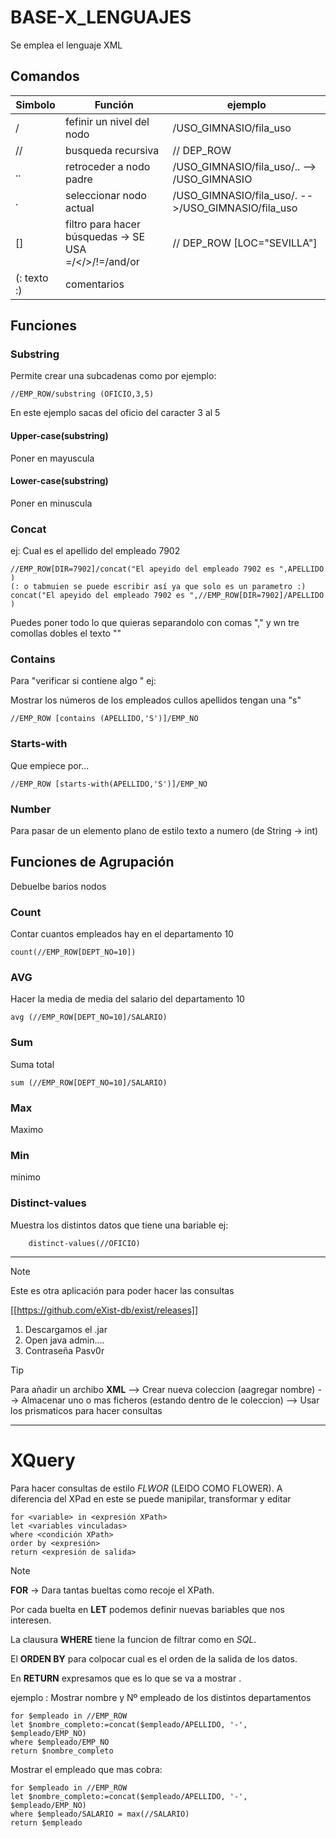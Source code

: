 # BASE-X_LENGUAJES
Se emplea el lenguaje XML 


## Comandos

|Simbolo|Función|ejemplo|
|-------|-------|----|
| / | fefinir un nivel del nodo|/USO_GIMNASIO/fila_uso|
|// | busqueda recursiva|// DEP_ROW|
| .. | retroceder a nodo padre|/USO_GIMNASIO/fila_uso/.. --> /USO_GIMNASIO|
| . | seleccionar nodo actual|/USO_GIMNASIO/fila_uso/. -->/USO_GIMNASIO/fila_uso|
| [] | filtro para hacer búsquedas -> SE USA =/</>/!=/and/or|// DEP_ROW [LOC="SEVILLA"]|
| (: texto :) | comentarios||

## Funciones

### Substring

Permite crear una subcadenas como por ejemplo:

    //EMP_ROW/substring (OFICIO,3,5)

En este ejemplo sacas del oficio del caracter 3 al 5

#### Upper-case(substring)

Poner en mayuscula

#### Lower-case(substring)

Poner en minuscula

### Concat

ej: Cual es el apellido del empleado 7902

    //EMP_ROW[DIR=7902]/concat("El apeyido del empleado 7902 es ",APELLIDO )
    (: o tabmuien se puede escribir así ya que solo es un parametro :)
    concat("El apeyido del empleado 7902 es ",//EMP_ROW[DIR=7902]/APELLIDO )

Puedes poner todo lo que quieras separandolo con comas "," y wn tre comollas dobles el texto ""

### Contains

Para "verificar si contiene algo " ej:

Mostrar los números de los empleados cullos apellidos tengan una "s"
   
    //EMP_ROW [contains (APELLIDO,'S')]/EMP_NO

### Starts-with

Que empiece por...

    //EMP_ROW [starts-with(APELLIDO,'S')]/EMP_NO
### Number
Para pasar de un elemento plano de estilo texto a numero (de String -> int)


## Funciones de Agrupación

Debuelbe barios nodos

### Count

Contar cuantos empleados hay en el departamento 10

    count(//EMP_ROW[DEPT_NO=10])

### AVG

Hacer la media de 
media del salario del departamento 10

    avg (//EMP_ROW[DEPT_NO=10]/SALARIO)

### Sum

Suma total

    sum (//EMP_ROW[DEPT_NO=10]/SALARIO)

### Max

Maximo

### Min

minimo

### Distinct-values
Muestra los distintos datos que tiene una bariable ej:


        distinct-values(//OFICIO)



----

> [!NOTE] 
>Este es otra aplicación para poder hacer las consultas

[[https://github.com/eXist-db/exist/releases]]
1. Descargamos el .jar
2. Open java admin....
3. Contraseña Pasv0r

>[!TIP]
> Para añadir un archibo **XML** --> Crear nueva coleccion (aagregar nombre) --> Almacenar uno o mas ficheros (estando dentro de le coleccion) --> Usar los prismaticos para hacer consultas   

---

# XQuery

Para hacer consultas de estilo *FLWOR* (LEIDO COMO FLOWER). A diferencia del XPad en este se puede manipilar, transformar y editar


    for <variable> in <expresión XPath> 
    let <variables vinculadas> 
    where <condición XPath>
    order by <expresión>
    return <expresión de salida>

>[!NOTE]
>**FOR** -> Dara tantas bueltas como recoje el XPath.
>
>Por cada buelta en **LET** podemos definir nuevas bariables que nos interesen.
>
>La clausura **WHERE** tiene la funcion de filtrar como en *SQL*.
>
>El **ORDEN BY** para colpocar cual es el orden de la salida de los datos.
>
>En **RETURN** expresamos que es lo que se va a mostrar .



ejemplo :
Mostrar nombre y Nº empleado de los distintos departamentos

    for $empleado in //EMP_ROW
    let $nombre_completo:=concat($empleado/APELLIDO, '-', $empleado/EMP_NO)
    where $empleado/EMP_NO
    return $nombre_completo

Mostrar el empleado que mas cobra:

    for $empleado in //EMP_ROW
    let $nombre_completo:=concat($empleado/APELLIDO, '-', $empleado/EMP_NO)
    where $empleado/SALARIO = max(//SALARIO)
    return $empleado

